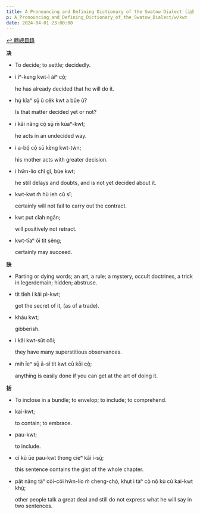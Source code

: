 ```yaml
---
title: A Pronouncing and Defining Dictionary of the Swatow Dialect (汕頭方言音義字典) / kwt
p: A_Pronouncing_and_Defining_Dictionary_of_the_Swatow_Dialect/w/kwt
date: 2024-04-01 23:00:00
---
```


[↩️ 轉總目錄](/A_Pronouncing_and_Defining_Dictionary_of_the_Swatow_Dialect)


**决**
- To decide; to settle; decidedly.

- i íⁿ-keng kwt-ì àiⁿ cò̤;

  he has already decided that he will do it.

- hṳ́ kĭaⁿ sṳ̄ ŭ cêk kwt a būe ŭ?

  Is that matter decided yet or not?

- i kâi nâng cò̤ sṳ̄ m̄ kúaⁿ-kwt;

  he acts in an undecided way.

- i a-bó̤ cò̤ sū kèng kwt-tẁn;

  his mother acts with greater decision.

- i hŵn-lío chî gî, būe kwt;

  he still delays and doubts, and is not yet decided about it.

- kwt-kwt m̄ hù ieh cū sĭ;

  certainly will not fail to carry out the contract.

- kwt put cîah ngân;

  will positively not retract.

- kwt-tīaⁿ ŏi tit sêng;

  certainly may succeed.

**訣**
- Parting or dying words; an art, a rule; a mystery, occult doctrines, a trick in legerdemain; hidden; abstruse.

- tit tîeh i kâi pì-kwt;

  got the secret of it, (as of a trade).

- kháu kwt;

  gibberish.

- i kâi kwt-sût cōi;

  they have many superstitious observances.

- mih īeⁿ sṳ̄ ā-sĭ tit kwt cū kōi cò̤;

  anything is easily done if you can get at the art of doing it.

**括**
- To inclose in a bundle; to envelop; to include; to comprehend.

- kai-kwt;

  to contain; to embrace.

- pau-kwt;

  to include.

- cí kù ūe pau-kwt thong cieⁿ kâi ì-sṳ̀;

  this sentence contains the gist of the whole chapter.

- pât nâng tàⁿ cōi-cōi hŵn-lío m̄ cheng-chó̤, khṳt i tàⁿ cò̤ nŏ̤ kù cū kai-kwt khṳ̀;

  other people talk a great deal and still do not express what he will say in two sentences.